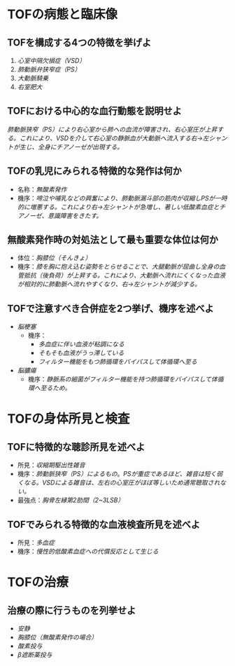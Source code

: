 # TOFの病態と臨床像
## TOFを構成する4つの特徴を挙げよ
1. *心室中隔欠損症（VSD）*
2. *肺動脈弁狭窄症（PS）*
3. *大動脈騎乗*
4. *右室肥大*

## TOFにおける中心的な血行動態を説明せよ
*肺動脈狭窄（PS）により右心室から肺への血流が障害され、右心室圧が上昇する。これにより、VSDを介して右心室の静脈血が大動脈へ流入する右→左シャントが生じ、全身にチアノーゼが出現する。*

## TOFの乳児にみられる特徴的な発作は何か
- 名称：*無酸素発作*
- 機序：*啼泣や哺乳などの興奮により、肺動脈漏斗部の筋肉が収縮しPSが一時的に増悪する。これにより右→左シャントが急増し、著しい低酸素血症とチアノーゼ、意識障害をきたす。*

## 無酸素発作時の対処法として最も重要な体位は何か
- 体位：*胸膝位（そんきょ）*
- 機序：*膝を胸に抱え込む姿勢をとらせることで、大腿動脈が屈曲し全身の血管抵抗（後負荷）が上昇する。これにより、大動脈へ流れにくくなった血液が相対的に肺動脈へ流れやすくなり、右→左シャントが減少する。*
## TOFで注意すべき合併症を2つ挙げ、機序を述べよ
- *脳梗塞*
	- 機序：
		- *多血症に伴い血液が粘調になる*
		- *そもそも血液がうっ滞している*
		- *フィルター機能をもつ肺循環をバイパスして体循環へ至る*
- *脳膿瘍*
	- 機序：*静脈系の細菌がフィルター機能を持つ肺循環をバイパスして体循環へ至るため。*

# TOFの身体所見と検査
## TOFに特徴的な聴診所見を述べよ
- 所見：*収縮期駆出性雑音*
- 機序：*肺動脈狭窄（PS）によるもの*。*PSが重症であるほど、雑音は短く弱くなる。VSDによる雑音は、左右の心室圧がほぼ等しいため通常聴取されない。*
- 最強点：*胸骨左縁第2肋間（2~3LSB）*
## TOFでみられる特徴的な血液検査所見を述べよ
- 所見：*多血症*
- 機序：*慢性的低酸素血症への代償反応として生じる*

# TOFの治療
## 治療の際に行うものを列挙せよ
- *安静*
- *胸膝位（無酸素発作の場合）*
- *酸素投与*
- *β遮断薬投与*
